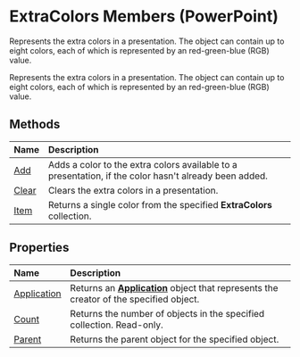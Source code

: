 
# ExtraColors Members (PowerPoint)
Represents the extra colors in a presentation. The object can contain up to eight colors, each of which is represented by an red-green-blue (RGB) value.

Represents the extra colors in a presentation. The object can contain up to eight colors, each of which is represented by an red-green-blue (RGB) value.


## Methods



|**Name**|**Description**|
|:-----|:-----|
|[Add](0f4bcac0-fbcf-a6a9-18c2-b4b4fb231cf9.md)|Adds a color to the extra colors available to a presentation, if the color hasn't already been added.|
|[Clear](27c0b8a7-06aa-539a-b4c5-fc63a7ac04d4.md)|Clears the extra colors in a presentation.|
|[Item](213ced3f-fb6a-4447-e73f-1eeeb9f3cebb.md)|Returns a single color from the specified  **ExtraColors** collection.|

## Properties



|**Name**|**Description**|
|:-----|:-----|
|[Application](0271f8b3-1cde-a729-3605-ea88a77abff1.md)|Returns an  **[Application](978c2b99-4271-b953-4283-73b5f3d96f41.md)** object that represents the creator of the specified object.|
|[Count](a3e5efcd-498f-3c29-2577-25cdc7206a7b.md)|Returns the number of objects in the specified collection. Read-only.|
|[Parent](8b9bb359-331a-8aed-9597-9fb2e71df24e.md)|Returns the parent object for the specified object.|
